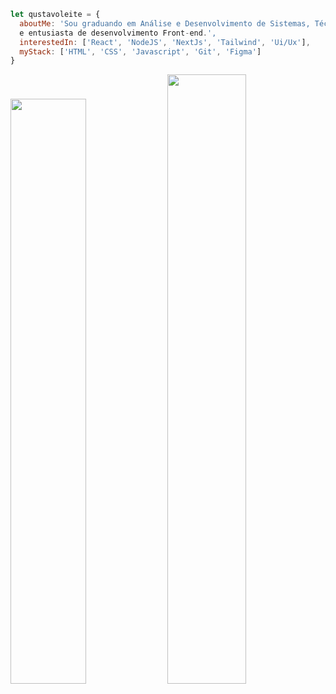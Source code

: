 ```javascript
let qustavoleite = {
  aboutMe: 'Sou graduando em Análise e Desenvolvimento de Sistemas, Técnico em Informática
  e entusiasta de desenvolvimento Front-end.',
  interestedIn: ['React', 'NodeJS', 'NextJs', 'Tailwind', 'Ui/Ux'],
  myStack: ['HTML', 'CSS', 'Javascript', 'Git', 'Figma']
}
```
<img width="49%" src="https://github-readme-stats.vercel.app/api/top-langs?username=qustavoleite&show_icons=true&locale=en&layout=compact&theme=dark&hide_border=true"/> <img width="50%" src="https://github-readme-stats.vercel.app/api?username=qustavoleite&show_icons=true&theme=dark&hide_border=true"/>

<!--<a href = "mailto:"><img src="https://img.shields.io/badge/-Gmail-%23333?style=for-the-badge&logo=gmail&logoColor=white" target="_blank"></a> <a href="https://www.linkedin.com/in/qustavoleite/" target="_blank"><img src="https://img.shields.io/badge/-LinkedIn-%230077B5?style=for-the-badge&logo=linkedin&logoColor=white"></a>-->
